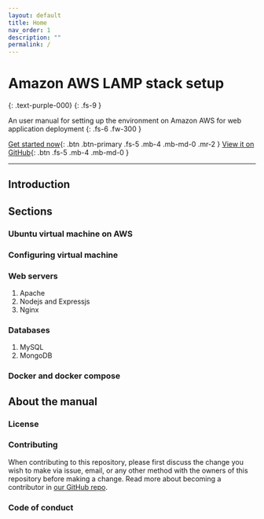 ```yaml
---
layout: default
title: Home
nav_order: 1
description: ""
permalink: /
---
```


# Amazon AWS LAMP stack setup  
{: .text-purple-000}
{: .fs-9 }

An user manual for setting up the environment on Amazon AWS for web application deployment
{: .fs-6 .fw-300 }

[Get started now](#getting-started){: .btn .btn-primary .fs-5 .mb-4 .mb-md-0 .mr-2 } [View it on GitHub](https://github.com/pmarsceill/just-the-docs){: .btn .fs-5 .mb-4 .mb-md-0 }

---

## Introduction

## Sections

### Ubuntu virtual machine on AWS


### Configuring virtual machine

### Web servers
1. Apache  
2. Nodejs and Expressjs  
3. Nginx  
   
### Databases
1. MySQL  
2. MongoDB  

### Docker and docker compose

## About the manual


### License


### Contributing

When contributing to this repository, please first discuss the change you wish to make via issue,
email, or any other method with the owners of this repository before making a change. 
Read more about becoming a contributor in [our GitHub repo]().



### Code of conduct

